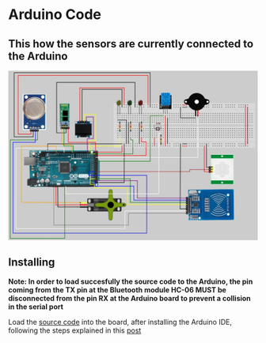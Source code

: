 # Arduino Code

## This how the sensors are currently connected to the Arduino
![My Image](../Docs/img/ArduinoConnections.jpg)

## Installing

**Note: In order to load succesfully the source code to the Arduino, the pin coming from the TX pin at the Bluetooth module HC-06 MUST be disconnected from the pin RX at the Arduino board to prevent a collision in the serial port**

Load the [source code](/Arduino/TESTv4%20-%20Final/TESTv4%20-%20Final.ino) into the board, after installing the Arduino IDE, following the steps explained in this [post](https://support.arduino.cc/hc/en-us/articles/4733418441116-Upload-a-sketch-in-Arduino-IDE)